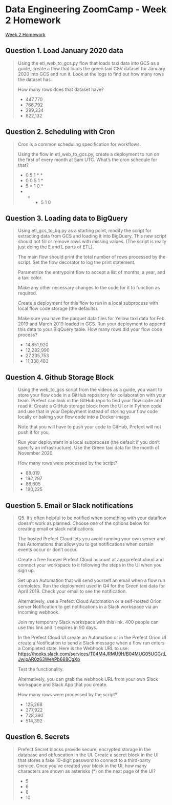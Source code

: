 # Data Engineering ZoomCamp - Week 2 Homework
[Week 2 Homework](https://github.com/DataTalksClub/data-engineering-zoomcamp/blob/main/cohorts/2023/week_2_workflow_orchestration/homework.md)


## Question 1. Load January 2020 data
> Using the etl_web_to_gcs.py flow that loads taxi data into GCS as a guide, create a flow that loads the green taxi CSV dataset for January 2020 into GCS and run it. Look at the logs to find out how many rows the dataset has.
> 
> How many rows does that dataset have?
> 
> - 447,770
> - 766,792
> - 299,234
> - 822,132


## Question 2. Scheduling with Cron
> Cron is a common scheduling specification for workflows.
> 
> Using the flow in etl_web_to_gcs.py, create a deployment to run on the first of every month at 5am UTC. What’s the cron schedule for that?
> 
> - 0 5 1 * *
> - 0 0 5 1 *
> - 5 * 1 0 *
> - * * 5 1 0


## Question 3. Loading data to BigQuery
> Using etl_gcs_to_bq.py as a starting point, modify the script for extracting data from GCS and loading it into BigQuery. This new script should not fill or remove rows with missing values. (The script is really just doing the E and L parts of ETL).
> 
> The main flow should print the total number of rows processed by the script. Set the flow decorator to log the print statement.
> 
> Parametrize the entrypoint flow to accept a list of months, a year, and a taxi color.
> 
> Make any other necessary changes to the code for it to function as required.
> 
> Create a deployment for this flow to run in a local subprocess with local flow code storage (the defaults).
> 
> Make sure you have the parquet data files for Yellow taxi data for Feb. 2019 and March 2019 loaded in GCS. Run your deployment to append this data to your BiqQuery table. How many rows did your flow code process?
> 
> - 14,851,920
> - 12,282,990
> - 27,235,753
> - 11,338,483


## Question 4. Github Storage Block
> Using the web_to_gcs script from the videos as a guide, you want to store your flow code in a GitHub repository for collaboration with your team. Prefect can look in the GitHub repo to find your flow code and read it. Create a GitHub storage block from the UI or in Python code and use that in your Deployment instead of storing your flow code locally or baking your flow code into a Docker image.
> 
> Note that you will have to push your code to GitHub, Prefect will not push it for you.
> 
> Run your deployment in a local subprocess (the default if you don’t specify an infrastructure). Use the Green taxi data for the month of November 2020.
> 
> How many rows were processed by the script?
> 
> - 88,019
> - 192,297
> - 88,605
> - 190,225


## Question 5. Email or Slack notifications
> Q5. It’s often helpful to be notified when something with your dataflow doesn’t work as planned. Choose one of the options below for creating email or slack notifications.
> 
> The hosted Prefect Cloud lets you avoid running your own server and has Automations that allow you to get notifications when certain events occur or don’t occur.
> 
> Create a free forever Prefect Cloud account at app.prefect.cloud and connect your workspace to it following the steps in the UI when you sign up.
> 
> Set up an Automation that will send yourself an email when a flow run completes. Run the deployment used in Q4 for the Green taxi data for April 2019. Check your email to see the notification.
> 
> Alternatively, use a Prefect Cloud Automation or a self-hosted Orion server Notification to get notifications in a Slack workspace via an incoming webhook.
> 
> Join my temporary Slack workspace with this link. 400 people can use this link and it expires in 90 days.
> 
> In the Prefect Cloud UI create an Automation or in the Prefect Orion UI create a Notification to send a Slack message when a flow run enters a Completed state. Here is the Webhook URL to use: https://hooks.slack.com/services/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
> 
> Test the functionality.
> 
> Alternatively, you can grab the webhook URL from your own Slack workspace and Slack App that you create.
> 
> How many rows were processed by the script?
> 
> - 125,268
> - 377,922
> - 728,390
> - 514,392


## Question 6. Secrets
> Prefect Secret blocks provide secure, encrypted storage in the database and obfuscation in the UI. Create a secret block in the UI that stores a fake 10-digit password to connect to a third-party service. Once you’ve created your block in the UI, how many characters are shown as asterisks (*) on the next page of the UI?
> 
> - 5
> - 6
> - 8
> - 10

